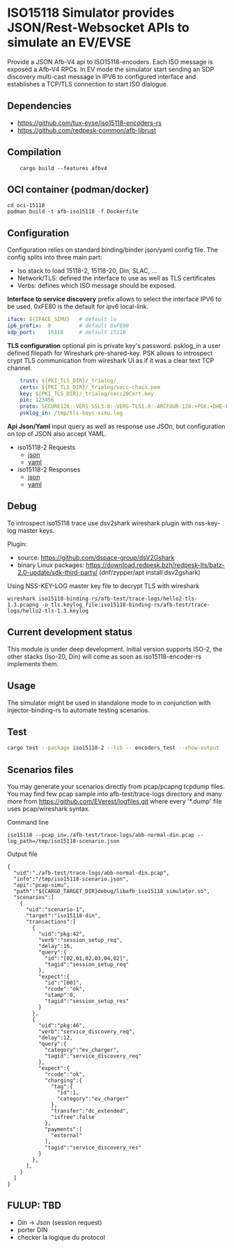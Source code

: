 
# ISO15118 Simulator provides JSON/Rest-Websocket APIs to simulate an EV/EVSE

Provide a JSON Afb-V4 api to ISO15118-encoders. Each ISO message is exposed a Afb-V4 RPCs. In EV mode the simulator start sending an SDP discovery multi-cast message in IPV6 to configured interface and establishes a TCP/TLS connection to start ISO dialogue.


## Dependencies

* https://github.com/tux-evse/iso15118-encoders-rs
* https://github.com/redpesk-common/afb-librust

## Compilation

```
    cargo build --features afbv4
```

## OCI container (podman/docker)
```
cd oci-15118
podman build -t afb-iso15118 -f Dockerfile
```

## Configuration

Configuration relies on standard binding/binder json/yaml config file. The config splits into three main part:

* Iso stack to load 15118-2, 15118-20, Din, SLAC, ...
* Network/TLS: defined the interface to use as well as TLS certificates
* Verbs: defines which ISO message should be exposed.

**Interface to service discovery** prefix allows to select the interface IPV6  to be used. 0xFE80 is the default for ipv6 local-link.

```yaml
iface: ${IFACE_SIMU}   # default lo
ip6_prefix:  0         # default 0xFE80
sdp_port:    15118     # default 15118
```

**TLS configuration** optional pin is private key's password. psklog_in a user defined filepath for Wireshark pre-shared-key. PSK allows to introspect crypt TLS communication from wireshark UI as if it was a clear text TCP channel.

```yaml
    trust: ${PKI_TLS_DIR}/_trialog/
    certs: ${PKI_TLS_DIR}/_trialog/secc-chain.pem
    key: ${PKI_TLS_DIR}/_trialog/secc20Cert.key
    pin: 123456
    proto: SECURE128:-VERS-SSL3.0:-VERS-TLS1.0:-ARCFOUR-128:+PSK:+DHE-PSK
    psklog_in: /tmp/tls-keys-simu.log
```

**Api Json/Yaml** input query as well as response use JSOn, but configuration on top of JSON also accept YAML.

* iso15118-2 Requests
    * [json](iso15118-2/docs/api-req.json)
    * [yaml](iso15118-2/docs/api-req.yaml)
* iso15118-2 Responses
    * [json](iso15118-2/docs/api-res.json)
    * [yaml](iso15118-2/docs/api-res.yaml)

## Debug

To introspect iso15118  trace use dsv2shark wireshark plugin with nss-key-log master keys.

Plugin:
 * source: https://github.com/dspace-group/dsV2Gshark
 * binary Linux packages: https://download.redpesk.bzh/redpesk-lts/batz-2.0-update/sdk-third-party/ (dnf/zypper/apt install dsv2gshark)

Using NSS-KEY-LOG master key file to decrypt TLS with wireshark
```
wireshark iso15118-binding-rs/afb-test/trace-logs/hello2-tls-1.3.pcapng -o tls.keylog_file:iso15118-binding-rs/afb-test/trace-logs/hello2-tls-1.3.keylog
```

## Current development status

This module is under deep development. Initial version supports ISO-2, the other stacks (Iso-20, Din) will come as soon as iso15118-encoder-rs implements them.

## Usage

The simulator might be used in standalone mode to in conjunction with injector-binding-rs to automate testing scenarios.

## Test

```bash
cargo test --package iso15118-2 --lib -- encoders_test --show-output
```

## Scenarios files

You may generate your scenarios directly from pcap/pcapng tcpdump files. You may find few pcap sample into afb-test/trace-logs directory and many more from https://github.com/EVerest/logfiles.git where every '*.dump' file uses pcap/wireshark syntax.

Command line
```
iso15118 --pcap_in=./afb-test/trace-logs/abb-normal-din.pcap --log_path=/tmp/iso15118-scenario.json
```

Output file
```jsonc
{
  "uid":"./afb-test/trace-logs/abb-normal-din.pcap",
  "info":"/tmp/iso15118-scenario.json",
  "api":"pcap-simu",
  "path":"${CARGO_TARGET_DIR}debug/libafb_iso15118_simulator.so",
  "scenarios":[
    {
      "uid":"scenario-1",
      "target":"iso15118-din",
      "transactions":[
        {
          "uid":"pkg:42",
          "verb":"session_setup_req",
          "delay":16,
          "query":{
            "id":"[02,01,02,03,04,02]",
            "tagid":"session_setup_req"
          },
          "expect":{
            "id":"[00]",
            "rcode":"ok",
            "stamp":0,
            "tagid":"session_setup_res"
          }
        },
        {
          "uid":"pkg:46",
          "verb":"service_discovery_req",
          "delay":12,
          "query":{
            "category":"ev_charger",
            "tagid":"service_discovery_req"
          },
          "expect":{
            "rcode":"ok",
            "charging":{
              "tag":{
                "id":1,
                "category":"ev_charger"
              },
              "transfer":"dc_extended",
              "isfree":false
            },
            "payments":[
              "external"
            ],
            "tagid":"service_discovery_res"
          }
        },
      ],
    }
  ]
}
```
FULUP: TBD
------------

 - Din -> Json (session request)
 - porter DIN
 - checker la logique du protocol